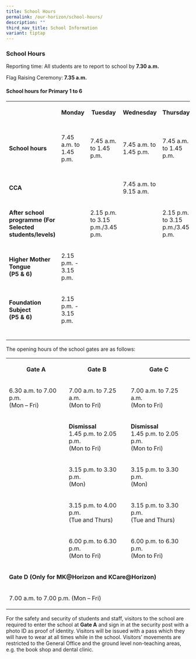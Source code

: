 ```yaml
---
title: School Hours
permalink: /our-horizon/school-hours/
description: ""
third_nav_title: School Information
variant: tiptap
---
```

<h3><strong>School Hours</strong></h3>
<p>Reporting time:&nbsp;All students are to report to school by <strong>7.30 a.m.</strong>
</p>
<p>Flag Raising Ceremony:<strong> 7.35 a.m.</strong>
</p>
<h4><strong>School hours for Primary 1 to 6</strong></h4>
<table style="minWidth: 150px">
<colgroup>
<col>
<col>
<col>
<col>
<col>
<col>
</colgroup>
<tbody>
<tr>
<th rowspan="1" colspan="1">
<p></p>
</th>
<th rowspan="1" colspan="1">
<p>Monday</p>
</th>
<th rowspan="1" colspan="1">
<p>Tuesday</p>
</th>
<th rowspan="1" colspan="1">
<p>Wednesday</p>
</th>
<th rowspan="1" colspan="1">
<p>Thursday</p>
</th>
<th rowspan="1" colspan="1">
<p>Friday</p>
</th>
</tr>
<tr>
<td rowspan="1" colspan="1">
<p><strong>School hours</strong>
</p>
</td>
<td rowspan="1" colspan="1">
<p>7.45 a.m. to 1.45 p.m.</p>
</td>
<td rowspan="1" colspan="1">
<p>7.45 a.m. to 1.45 p.m.</p>
</td>
<td rowspan="1" colspan="1">
<p>7.45 a.m. to 1.45 p.m.</p>
</td>
<td rowspan="1" colspan="1">
<p>7.45 a.m. to 1.45 p.m.</p>
</td>
<td rowspan="1" colspan="1">
<p>7.45 a.m. to 1.45 p.m.</p>
</td>
</tr>
<tr>
<td rowspan="1" colspan="1">
<p><strong>CCA</strong>
</p>
</td>
<td rowspan="1" colspan="1">
<p></p>
</td>
<td rowspan="1" colspan="1">
<p></p>
</td>
<td rowspan="1" colspan="1">
<p>7.45 a.m. to 9.15 a.m.</p>
</td>
<td rowspan="1" colspan="1">
<p></p>
</td>
<td rowspan="1" colspan="1">
<p></p>
</td>
</tr>
<tr>
<td rowspan="1" colspan="1">
<p><strong>After school programme (For Selected students/levels)</strong>
</p>
</td>
<td rowspan="1" colspan="1">
<p></p>
</td>
<td rowspan="1" colspan="1">
<p>2.15 p.m. to 3.15 p.m./3.45 p.m.</p>
</td>
<td rowspan="1" colspan="1">
<p></p>
</td>
<td rowspan="1" colspan="1">
<p>2.15 p.m. to 3.15 p.m./3.45 p.m.</p>
</td>
<td rowspan="1" colspan="1">
<p></p>
</td>
</tr>
<tr>
<td rowspan="1" colspan="1">
<p><strong>Higher Mother Tongue<br>(P5 &amp; 6)</strong>
</p>
</td>
<td rowspan="1" colspan="1">
<p>2.15 p.m. - 3.15 p.m.</p>
</td>
<td rowspan="1" colspan="1">
<p></p>
</td>
<td rowspan="1" colspan="1">
<p></p>
</td>
<td rowspan="1" colspan="1">
<p></p>
</td>
<td rowspan="1" colspan="1">
<p></p>
</td>
</tr>
<tr>
<td rowspan="1" colspan="1">
<p><strong>Foundation Subject<br>(P5 &amp; 6)</strong>
</p>
</td>
<td rowspan="1" colspan="1">
<p>2.15 p.m. - 3.15 p.m.</p>
</td>
<td rowspan="1" colspan="1">
<p></p>
</td>
<td rowspan="1" colspan="1">
<p></p>
</td>
<td rowspan="1" colspan="1">
<p></p>
</td>
<td rowspan="1" colspan="1">
<p></p>
</td>
</tr>
<tr>
<td rowspan="1" colspan="1">
<p></p>
</td>
<td rowspan="1" colspan="1">
<p></p>
</td>
<td rowspan="1" colspan="1">
<p></p>
</td>
<td rowspan="1" colspan="1">
<p></p>
</td>
<td rowspan="1" colspan="1">
<p></p>
</td>
<td rowspan="1" colspan="1">
<p></p>
</td>
</tr>
</tbody>
</table>
<p>The opening hours of the school gates are as follows:</p>
<table style="minWidth: 75px">
<colgroup>
<col>
<col>
<col>
</colgroup>
<tbody>
<tr>
<th rowspan="1" colspan="1">
<p>Gate A</p>
</th>
<th rowspan="1" colspan="1">
<p>Gate B</p>
</th>
<th rowspan="1" colspan="1">
<p>Gate C</p>
</th>
</tr>
<tr>
<td rowspan="1" colspan="1">
<p>6.30 a.m. to 7.00 p.m.
<br>(Mon – Fri)
<br>
</p>
</td>
<td rowspan="1" colspan="1">
<p>7.00 a.m. to 7.25 a.m.
<br>(Mon to Fri)</p>
</td>
<td rowspan="1" colspan="1">
<p>7.00 a.m. to 7.25 a.m.
<br>(Mon to Fri)</p>
</td>
</tr>
<tr>
<td rowspan="1" colspan="1">
<p></p>
</td>
<td rowspan="1" colspan="1">
<p><strong>Dismissal</strong> 
<br>1.45 p.m. to 2.05 p.m.
<br>(Mon to Fri)</p>
</td>
<td rowspan="1" colspan="1">
<p><strong>Dismissal</strong> 
<br>1.45 p.m. to 2.05 p.m.
<br>(Mon to Fri)</p>
</td>
</tr>
<tr>
<td rowspan="1" colspan="1">
<p></p>
</td>
<td rowspan="1" colspan="1">
<p>3.15 p.m. to 3.30 p.m.
<br>(Mon)</p>
</td>
<td rowspan="1" colspan="1">
<p>3.15 p.m. to 3.30 p.m.
<br>(Mon)</p>
</td>
</tr>
<tr>
<td rowspan="1" colspan="1">
<p></p>
</td>
<td rowspan="1" colspan="1">
<p>3.15 p.m. to 4.00 p.m.
<br>(Tue and Thurs)</p>
</td>
<td rowspan="1" colspan="1">
<p>3.15 p.m. to 3.30 p.m.
<br>(Tue and Thurs)</p>
</td>
</tr>
<tr>
<td rowspan="1" colspan="1">
<p></p>
</td>
<td rowspan="1" colspan="1">
<p>6.00 p.m. to 6.30 p.m.
<br>(Mon to Fri)</p>
</td>
<td rowspan="1" colspan="1">
<p>6.00 p.m. to 6.30 p.m.
<br>(Mon to Fri)</p>
</td>
</tr>
<tr>
<td rowspan="1" colspan="3">
<p><strong>Gate D (Only for MK@Horizon and KCare@Horizon)</strong>
</p>
</td>
</tr>
<tr>
<td rowspan="1" colspan="3">
<p>7.00 a.m. to 7.00 p.m. (Mon – Fri)</p>
</td>
</tr>
</tbody>
</table>
<p>For the safety and security of students and staff, visitors to the school
are required to enter the school at&nbsp;<strong>Gate A</strong>&nbsp;and
sign in at the security post with a photo ID as proof of identity. Visitors
will be issued with a pass which they will have to wear at all times while
in the school. Visitors’ movements are restricted to the General Office
and the ground level non-teaching areas, e.g. the book shop and dental
clinic.</p>
<p></p>
<p></p>